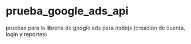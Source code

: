 # prueba_google_ads_api
pruebas para la libreria de google ads para nodejs (creacion de cuenta, login y reportes)
